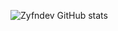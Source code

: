 ![Zyfndev GitHub stats](https://github-readme-stats.vercel.app/api?username=zyfndev&show_icons=true&theme=radical)
